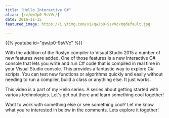 ```yaml
---
title: "Hello Interactive C#"
alias: [/v/qwJp0-9sVVc/]
date: 2016-11-15
featured_image: https://i.ytimg.com/vi/qwJp0-9sVVc/mqdefault.jpg

---
```


{{% youtube id="qwJp0-9sVVc" %}}

With the addition of the Roslyn compiler to Visual Studio 2015 a number of new features were added. One of those features is a new Interactive C# console that lets you write and run C# code that is compiled in real time in your Visual Studio console. This provides a fantastic way to explore C# scripts. You can test new functions or algorithms quickly and easily without needing to run a compiler, build a class or anything else. It just works.

This video is a part of my Hello series. A series about getting started with various technologies. Let's get out there and learn something cool together!

Want to work with something else or see something cool? Let me know what you're interested in below in the comments. Lets explore it together!